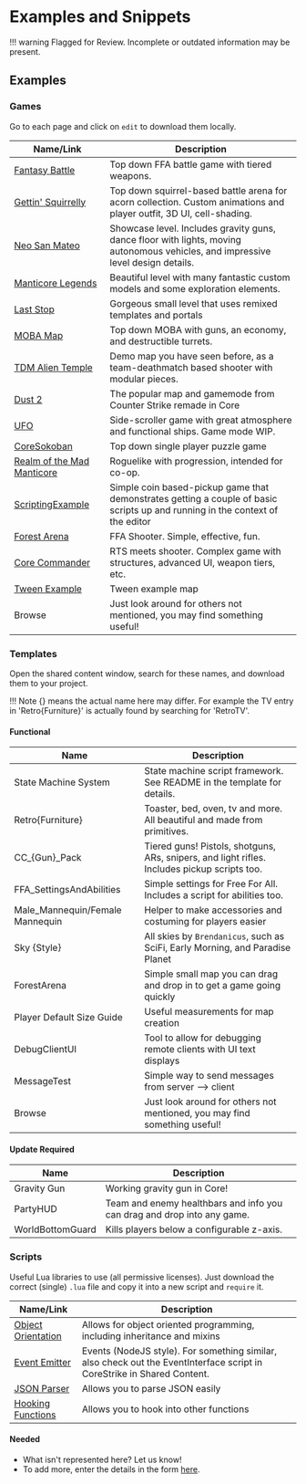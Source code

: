 # Examples and Snippets

!!! warning
    Flagged for Review.
    Incomplete or outdated information may be present.

## Examples

### Games

Go to each page and click on `edit` to download them locally.

| Name/Link                                                                                               | Description                                                                                                                      |
| ------------------------------------------------------------------------------------------------------- | -------------------------------------------------------------------------------------------------------------------------------- |
| [Fantasy Battle](https://prod.manticoreplatform.com/games/3c99c03c572641a4b0bf999b029be5aa)             | Top down FFA battle game with tiered weapons.                                                                                    |
| [Gettin' Squirrelly](https://prod.manticoreplatform.com/games/3920611ec2f0491db19edc4f775e1593)         | Top down squirrel-based battle arena for acorn collection. Custom animations and player outfit, 3D UI, cell-shading.             |
| [Neo San Mateo](https://prod.manticoreplatform.com/games/53db3990a2bc470790a3b1fc76ad22f6)              | Showcase level. Includes gravity guns, dance floor with lights, moving autonomous vehicles, and impressive level design details. |
| [Manticore Legends](https://prod.manticoreplatform.com/games/3e2c1f2ec6b64865ac09ea12f96c552d)          | Beautiful level with many fantastic custom models and some exploration elements.                                                 |
| [Last Stop](https://prod.manticoreplatform.com/games/9cd751d2d3fd4f55b5ac4a430121e5dd)                  | Gorgeous small level that uses remixed templates and portals                                                                     |
| [MOBA Map](https://prod.manticoreplatform.com/games/2cda664a1d2448f49ba5c99e8708c4bc)                   | Top down MOBA with guns, an economy, and destructible turrets.                                                                   |
| [TDM Alien Temple](https://prod.manticoreplatform.com/games/3d935d838b3045d6b85008913977b492)           | Demo map you have seen before, as a team-deathmatch based shooter with modular pieces.                                           |
| [Dust 2](https://prod.manticoreplatform.com/games/d86261d004034018bdd6c95d50412dc4)                     | The popular map and gamemode from Counter Strike remade in Core                                                                  |
| [UFO](https://prod.manticoreplatform.com/games/fad179eff79a4573b50a6ecf82d8552f)                        | Side-scroller game with great atmosphere and functional ships. Game mode WIP.                                                    |
| [CoreSokoban](https://prod.manticoreplatform.com/games/2bff759c654746fda117f0f6e318ef94)                | Top down single player puzzle game                                                                                               |
| [Realm of the Mad Manticore](https://prod.manticoreplatform.com/games/45d913976c0b44428bf56b55c8bccee9) | Roguelike with progression, intended for co-op.                                                                                  |
| [ScriptingExample](https://staging.manticoreplatform.com/games/b8efe9e824994eae963d618cdbcabbd1)        | Simple coin based-pickup game that demonstrates getting a couple of basic scripts up and running in the context of the editor    |
| [Forest Arena](https://staging.manticoreplatform.com/games/2dd012a4a582446d8e934052ad9bb7e5)            | FFA Shooter. Simple, effective, fun.                                                                                             |
| [Core Commander](https://staging.manticoreplatform.com/games/56a3c1cdf682470389866779aeb250cb)          | RTS meets shooter. Complex game with structures, advanced UI, weapon tiers, etc.                                                 |
| [Tween Example](https://staging.manticoreplatform.com/games/37f09c4e57344827bf1a079389508d92)           | Tween example map                                                                                                                |
| Browse                                                                                                  | Just look around for others not mentioned, you may find something useful!                                                        |

### Templates

Open the shared content window, search for these names, and download them to your project.

!!! Note
    {} means the actual name here may differ. For example the TV entry in
    'Retro{Furniture}' is actually found by searching for 'RetroTV'.

#### Functional

| Name                            | Description                                                                                  |
| ------------------------------- | -------------------------------------------------------------------------------------------- |
| State Machine System            | State machine script framework. See README in the template for details.                      |
| Retro{Furniture}                | Toaster, bed, oven, tv and more. All beautiful and made from primitives.                     |
| CC\_{Gun}\_Pack                 | Tiered guns! Pistols, shotguns, ARs, snipers, and light rifles. Includes pickup scripts too. |
| FFA_SettingsAndAbilities        | Simple settings for Free For All. Includes a script for abilities too.                       |
| Male_Mannequin/Female Mannequin | Helper to make accessories and costuming for players easier                                  |
| Sky {Style}                     | All skies by `Brendanicus`, such as SciFi, Early Morning, and Paradise Planet                |
| ForestArena                     | Simple small map you can drag and drop in to get a game going quickly                        |
| Player Default Size Guide       | Useful measurements for map creation                                                         |
| DebugClientUI                   | Tool to allow for debugging remote clients with UI text displays                             |
| MessageTest                     | Simple way to send messages from server --> client                                           |
| Browse                          | Just look around for others not mentioned, you may find something useful!                    |

#### Update Required

| Name             | Description                                                             |
| ---------------- | ----------------------------------------------------------------------- |
| Gravity Gun      | Working gravity gun in Core!                                            |
| PartyHUD         | Team and enemy healthbars and info you can drag and drop into any game. |
| WorldBottomGuard | Kills players below a configurable z-axis.                              |

### Scripts

Useful Lua libraries to use (all permissive licenses).
Just download the correct (single) `.lua` file and copy it into a new script and `require` it.

| Name/Link                                                  | Description                                                                                                             |
| ---------------------------------------------------------- | ----------------------------------------------------------------------------------------------------------------------- |
| [Object Orientation](https://github.com/Yonaba/30log)      | Allows for object oriented programming, including inheritance and mixins                                                |
| [Event Emitter](https://github.com/simenkid/lua-events)    | Events (NodeJS style). For something similar, also check out the EventInterface script in CoreStrike in Shared Content. |
| [JSON Parser](https://github.com/rxi/json.lua)             | Allows you to parse JSON easily                                                                                         |
| [Hooking Functions](https://github.com/Vallentin/hook.lua) | Allows you to hook into other functions                                                                                 |

#### Needed

- What isn't represented here? Let us know!
- To add more, enter the details in the form [here](https://forms.gle/br8ZjanQGU2LkBvPA).
